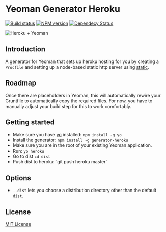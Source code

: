 # Yeoman Generator Heroku
[![Build status](http://img.shields.io/travis/passy/generator-heroku/master.svg?style=flat
)](https://travis-ci.org/passy/generator-heroku)
[![NPM version](http://img.shields.io/npm/v/generator-heroku.svg?style=flat)](http://badge.fury.io/js/generator-heroku)
[![Dependecy Status](http://img.shields.io/gemnasium/passy/generator-heroku.svg?style=flat)](https://gemnasium.com/passy/generator-heroku)

![Heroku + Yeoman](http://i.imgur.com/tnAKm1f.png)

## Introduction

A generator for Yeoman that sets up heroku hosting for you by creating a
`Procfile` and setting up a node-based static http server using
[static](https://github.com/hongymagic/statik).

## Roadmap

Once there are placeholders in Yeoman, this will automatically rewire your
Gruntfile to automatically copy the required files. For now, you have to
manually adjust your build step for this to work comfortably.

## Getting started
- Make sure you have [yo](https://github.com/yeoman/yo) installed:
    `npm install -g yo`
- Install the generator: `npm install -g generator-heroku`
- Make sure you are in the root of your existing Yeoman application.
- Run: `yo heroku`
- Go to dist `cd dist`
- Push dist to heroku: 'git push heroku master'

## Options

- `--dist` lets you choose a distribution directory other than the default `dist`.

## License
[MIT License](http://en.wikipedia.org/wiki/MIT_License)
